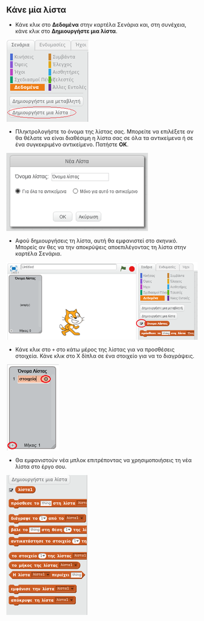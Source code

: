 ## Κάνε μία λίστα

+ Κάνε κλικ στο **Δεδομένα** στην καρτέλα Σενάρια και, στη συνέχεια, κάνε κλικ στο **Δημιουργήστε μια λίστα**.

![Κάνε μία λίστα](images/make-a-list.png)

+ Πληκτρολογήστε το όνομα της λίστας σας. Μπορείτε να επιλέξετε αν θα θέλατε να είναι διαθέσιμη η λίστα σας σε όλα τα αντικείμενα ή σε ένα συγκεκριμένο αντικείμενο. Πατήστε **OK**.

![Λίστα ονομάτων](images/list-name.png)

+ Αφού δημιουργήσεις τη λίστα, αυτή θα εμφανιστεί στο σκηνικό. Μπορείς αν θες να την αποκρύψεις αποεπιλέγοντας τη λίστα στην καρτέλα Σενάρια.

![Εμφάνιση/απόκρυψη λίστας](images/list-show-hide.png)

+ Κάνε κλικ στο `+` στο κάτω μέρος της λίστας για να προσθέσεις στοιχεία. Κάνε κλικ στο Χ δίπλα σε ένα στοιχείο για να το διαγράψεις.

![Εμφάνιση/απόκρυψη λίστας](images/list-add-delete.png)

+ Θα εμφανιστούν νέα μπλοκ επιτρέποντας να χρησιμοποιήσεις τη νέα λίστα στο έργο σου.

![Μπλοκ λίστας](images/list-blocks.png)